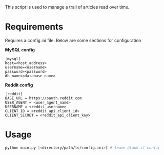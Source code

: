 This script is used to manage a trail of articles read over time.



# Requirements

Requires a config.ini file. Below are some sections for configuration

**MySQL config**
```
[mysql]
host=<host_address>
username=<username>
password=<password>
db_name=<database_name>
```

**Reddit config**
```
[reddit]
BASE_URL = https://oauth.reddit.com
USER_AGENT = <user_agent_name>
USERNAME = <reddit_username>
CLIENT_ID = <reddit_api_client_id>
CLIENT_SECRET = <reddit_api_client_key>
```

# Usage
```bash
python main.py [<directory/path/to/config.ini>] # leave blank if config.ini is in the same directory as main.py
```
